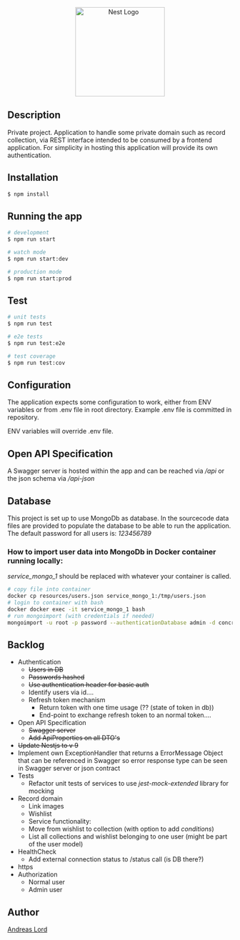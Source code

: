 <p align="center">
  <a href="http://nestjs.com/" target="blank"><img src="https://nestjs.com/img/logo-small.svg" width="200" alt="Nest Logo" /></a>
</p>

## Description

Private project. Application to handle some private domain such as record collection, via REST interface intended to be 
consumed by a frontend application. For simplicity in hosting this application will provide its own authentication. 

## Installation

```bash
$ npm install
```

## Running the app

```bash
# development
$ npm run start

# watch mode
$ npm run start:dev

# production mode
$ npm run start:prod
```

## Test

```bash
# unit tests
$ npm run test

# e2e tests
$ npm run test:e2e

# test coverage
$ npm run test:cov
```

## Configuration
The application expects some configuration to work, either from ENV variables or from .env file in root directory. 
Example .env file is committed in repository. 

ENV variables will override .env file.

## Open API Specification
A Swagger server is hosted within the app and can be reached via _/api_ or the json schema via _/api-json_

## Database
This project is set up to use MongoDb as database. In the sourcecode data files are provided to populate the database to
be able to run the application. The default password for all users is: _123456789_

### How to import user data into MongoDb in Docker container running locally:
_service_mongo_1_ should be replaced with whatever your container is called.
```bash
# copy file into container
docker cp resources/users.json service_mongo_1:/tmp/users.json
# login to container with bash
docker docker exec -it service_mongo_1 bash
# run mongoimport (with credentials if needed)
mongoimport -u root -p password --authenticationDatabase admin -d concrete -c users --type=json --file /tmp/users.json
```

## Backlog
* Authentication
  * ~~Users in DB~~
  * ~~Passwords hashed~~
  * ~~Use authentication header for basic auth~~
  * Identify users via id....
  * Refresh token mechanism
    * Return token with one time usage (?? (state of token in db))
    * End-point to exchange refresh token to an normal token.... 
* Open API Specification
  * ~~Swagger server~~
  * ~~Add ApiProperties on all DTO's~~
* ~~Update Nestjs to v 9~~
* Implement own ExceptionHandler that returns a ErrorMessage Object that can be referenced in Swagger so error response 
type can be seen in Swagger server or json contract
* Tests 
  * Refactor unit tests of services to use _jest-mock-extended_ library for mocking
* Record domain
    * Link images
    * Wishlist
    * Service functionality:
  * Move from wishlist to collection (with option to add _conditions_)
  * List all collections and wishlist belonging to one user (might be part of the user model)
* HealthCheck
  * Add external connection status to /status call (is DB there?)
* https
* Authorization
  * Normal user
  * Admin user

## Author
[Andreas Lord](mailto:andlo779@gmail.com) 
